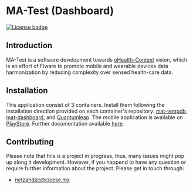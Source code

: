 # MA-Test (Dashboard)

[![License badge](https://img.shields.io/badge/license-MIT-blue.svg)](https://opensource.org/licenses/MIT)

## Introduction

MA-Test is a software development towards [oHealth-Context](https://github.com/netzahdzc/oHealth-Context) vision, which is an effort of Fiware to promote mobile and wearable devices data harmonization by reducing complexity over sensed health-care data.

## Installation 

This application consist of 3 containers. Install them following the installation direction provided on each container's repository: [mat-tempdb](https://github.com/netzahdzc/mat-tempdb/blob/master/installation_mysql.md), [mat-dashboard](https://github.com/netzahdzc/mat-dashboard/blob/master/installation_dashboard.md), and [Quantumleap](https://github.com/smartsdk/ngsi-timeseries-api). The mobile application is available on [PlayStore](https://play.google.com/store/apps/details?id=com.cicese.android.matest). Further documentation available [here](https://ma-test-fiware.readthedocs.io/en/latest/).


## Contributing

Please note that this is a project in progress, thus, many issues might pop up along it development. However, if you happend to have any question or require further information about the project. Please get in touch through:

* [netzahdzc@cicese.mx](mailto:netzahdzc@cicese.mx)